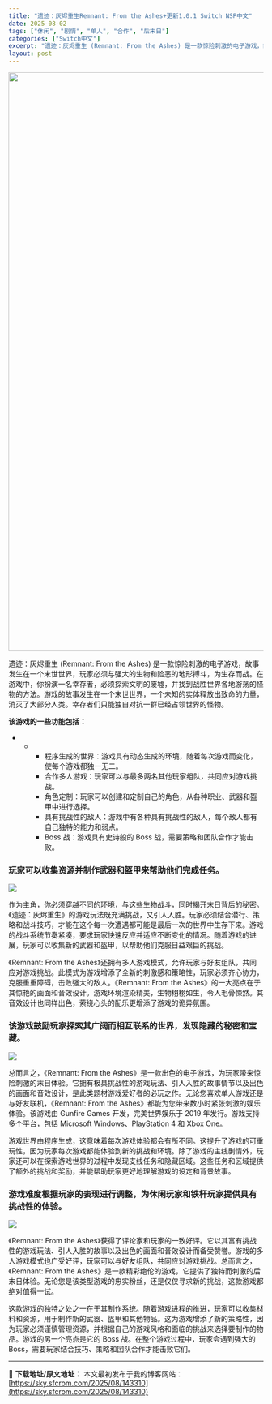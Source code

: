 ```yaml
---
title: "遗迹：灰烬重生Remnant: From the Ashes+更新1.0.1 Switch NSP中文"
date: 2025-08-02
tags: ["休闲", "剧情", "单人", "合作", "后末日"]
categories: ["Switch中文"]
excerpt: "遗迹：灰烬重生 (Remnant: From the Ashes) 是一款惊险刺激的电子游戏，故事发生在一个末世世界，玩家必须与强大的生物和险恶的地形搏斗，为生存而战。在游戏中，你扮演一名幸存者，必须探索文明的废墟，并找到战胜世界各地游荡的怪物的方法。游戏的故事发生在一个末世世界，一个未知的实体释放&hellip;"
layout: post
---
```


<img class="aligncenter size-full wp-image-143311" src="https://sky.sfcrom.com/wp-content/uploads/2025/08/2025080204381749.webp" alt="" width="700" height="1142" />

遗迹：灰烬重生 (Remnant: From the Ashes) 是一款惊险刺激的电子游戏，故事发生在一个末世世界，玩家必须与强大的生物和险恶的地形搏斗，为生存而战。在游戏中，你扮演一名幸存者，必须探索文明的废墟，并找到战胜世界各地游荡的怪物的方法。游戏的故事发生在一个末世世界，一个未知的实体释放出致命的力量，消灭了大部分人类。幸存者们只能独自对抗一群已经占领世界的怪物。

<strong>该游戏的一些功能包括：</strong>
<ul>
 	<li data-rocket-lazy-bg-370f19b8-71e3-4963-a84e-8ce706c90ca8="loaded">
<ul>
 	<li data-rocket-lazy-bg-370f19b8-71e3-4963-a84e-8ce706c90ca8="loaded">
<ul>
 	<li data-rocket-lazy-bg-370f19b8-71e3-4963-a84e-8ce706c90ca8="loaded">程序生成的世界：游戏具有动态生成的环境，随着每次游戏而变化，使每个游戏都独一无二。</li>
 	<li data-rocket-lazy-bg-370f19b8-71e3-4963-a84e-8ce706c90ca8="loaded">合作多人游戏：玩家可以与最多两名其他玩家组队，共同应对游戏挑战。</li>
 	<li data-rocket-lazy-bg-370f19b8-71e3-4963-a84e-8ce706c90ca8="loaded">角色定制：玩家可以创建和定制自己的角色，从各种职业、武器和盔甲中进行选择。</li>
 	<li data-rocket-lazy-bg-370f19b8-71e3-4963-a84e-8ce706c90ca8="loaded">具有挑战性的敌人：游戏中有各种具有挑战性的敌人，每个敌人都有自己独特的能力和弱点。</li>
 	<li data-rocket-lazy-bg-370f19b8-71e3-4963-a84e-8ce706c90ca8="loaded">Boss 战：游戏具有史诗般的 Boss 战，需要策略和团队合作才能击败。</li>
</ul>
</li>
</ul>
</li>
</ul>
<h3>玩家可以收集资源并制作武器和盔甲来帮助他们完成任务。</h3>
<img src="https://img-eshop.cdn.nintendo.net/i/61f0ce6acdd4e3a6974eb22a50db9b150d9ebf2902bd53b1524f9cf6b1fe6acd.jpg?w=1000" />

作为主角，你必须穿越不同的环境，与这些生物战斗，同时揭开末日背后的秘密。《遗迹：灰烬重生》的游戏玩法既充满挑战，又引人入胜。玩家必须结合潜行、策略和战斗技巧，才能在这个每一次遭遇都可能是最后一次的世界中生存下来。游戏的战斗系统节奏紧凑，要求玩家快速反应并适应不断变化的情况。随着游戏的进展，玩家可以收集新的武器和盔甲，以帮助他们克服日益艰巨的挑战。

《Remnant: From the Ashes》还拥有多人游戏模式，允许玩家与好友组队，共同应对游戏挑战。此模式为游戏增添了全新的刺激感和策略性，玩家必须齐心协力，克服重重障碍，击败强大的敌人。《Remnant: From the Ashes》的一大亮点在于其惊艳的画面和音效设计。游戏环境渲染精美，生物栩栩如生，令人毛骨悚然。其音效设计也同样出色，萦绕心头的配乐更增添了游戏的诡异氛围。
<h3>该游戏鼓励玩家探索其广阔而相互联系的世界，发现隐藏的秘密和宝藏。</h3>
<img src="https://img-eshop.cdn.nintendo.net/i/fde4d97c76898f09f9e207a54e1e9be95fabdf6df0e2ecae1031bd48cb58fbf3.jpg?w=1000" />

总而言之，《Remnant: From the Ashes》是一款出色的电子游戏，为玩家带来惊险刺激的末日体验。它拥有极具挑战性的游戏玩法、引人入胜的故事情节以及出色的画面和音效设计，是此类题材游戏爱好者的必玩之作。无论您喜欢单人游戏还是与好友联机，《Remnant: From the Ashes》都能为您带来数小时紧张刺激的娱乐体验。该游戏由 Gunfire Games 开发，完美世界娱乐于 2019 年发行。游戏支持多个平台，包括 Microsoft Windows、PlayStation 4 和 Xbox One。

游戏世界由程序生成，这意味着每次游戏体验都会有所不同。这提升了游戏的可重玩性，因为玩家每次游戏都能体验到新的挑战和环境。除了游戏的主线剧情外，玩家还可以在探索游戏世界的过程中发现支线任务和隐藏区域。这些任务和区域提供了额外的挑战和奖励，并能帮助玩家更好地理解游戏的设定和背景故事。
<h3>游戏难度根据玩家的表现进行调整，为休闲玩家和铁杆玩家提供具有挑战性的体验。</h3>
<img src="https://img-eshop.cdn.nintendo.net/i/3544e4e83d6786557022a03ef5f0f82e61a3ca096e183f1a9450ed67f0c15e56.jpg?w=1000" />

《Remnant: From the Ashes》获得了评论家和玩家的一致好评。它以其富有挑战性的游戏玩法、引人入胜的故事以及出色的画面和音效设计而备受赞誉。游戏的多人游戏模式也广受好评，玩家可以与好友组队，共同应对游戏挑战。总而言之，《Remnant: From the Ashes》是一款精彩绝伦的游戏，它提供了独特而刺激的后末日体验。无论您是该类型游戏的忠实粉丝，还是仅仅寻求新的挑战，这款游戏都绝对值得一试。

这款游戏的独特之处之一在于其制作系统。随着游戏进程的推进，玩家可以收集材料和资源，用于制作新的武器、盔甲和其他物品。这为游戏增添了新的策略性，因为玩家必须谨慎管理资源，并根据自己的游戏风格和面临的挑战来选择要制作的物品。游戏的另一个亮点是它的 Boss 战。在整个游戏过程中，玩家会遇到强大的 Boss，需要玩家结合技巧、策略和团队合作才能击败它们。

---
📖 **下载地址/原文地址：** 本文最初发布于我的博客网站：[https://sky.sfcrom.com/2025/08/143310](https://sky.sfcrom.com/2025/08/143310)
